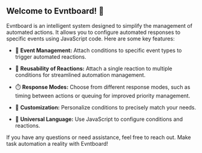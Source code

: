 ## Welcome to Evntboard! 🚀

Evntboard is an intelligent system designed to simplify the management of automated actions. It allows you to configure automated responses to specific events using JavaScript code. Here are some key features:

- 📡 **Event Management:** Attach conditions to specific event types to trigger automated reactions.

- 🔄 **Reusability of Reactions:** Attach a single reaction to multiple conditions for streamlined automation management.

- ⏱️ **Response Modes:** Choose from different response modes, such as timing between actions or queuing for improved priority management.

- 🤖 **Customization:** Personalize conditions to precisely match your needs.

- 💬 **Universal Language:** Use JavaScript to configure conditions and reactions.

If you have any questions or need assistance, feel free to reach out. Make task automation a reality with Evntboard!

